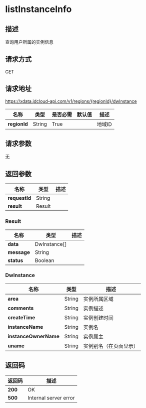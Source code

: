 # listInstanceInfo


## 描述
查询用户所属的实例信息

## 请求方式
GET

## 请求地址
https://xdata.jdcloud-api.com/v1/regions/{regionId}/dwInstance

|名称|类型|是否必需|默认值|描述|
|---|---|---|---|---|
|**regionId**|String|True||地域ID|

## 请求参数
无


## 返回参数
|名称|类型|描述|
|---|---|---|
|**requestId**|String||
|**result**|Result||


### Result
|名称|类型|描述|
|---|---|---|
|**data**|DwInstance[]||
|**message**|String||
|**status**|Boolean||
### DwInstance
|名称|类型|描述|
|---|---|---|
|**area**|String|实例所属区域|
|**comments**|String|实例描述|
|**createTime**|String|实例创建时间|
|**instanceName**|String|实例名|
|**instanceOwnerName**|String|实例属主|
|**uname**|String|实例别名（在页面显示）|

## 返回码
|返回码|描述|
|---|---|
|**200**|OK|
|**500**|Internal server error|
